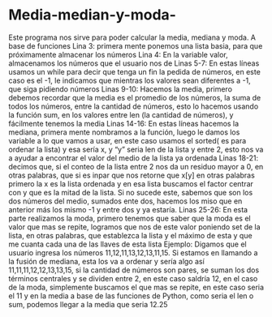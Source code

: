 # Media-median-y-moda-
Este programa nos sirve para poder calcular la media, mediana y moda. A base de funciones 
Lina 3: primera mente ponemos una lista basia, para que próximamente almacenar los números
Lina 4: En la variable valor, almacenamos los números que el usuario nos de 
Linas 5-7: En estas líneas usamos un while para decir que tenga un fin la pedida de números, en este caso es el -1, le indicamos que mientras los valores sean diferentes a -1, que siga pidiendo números
Linas 9-10: Hacemos la media, primero debemos recordar que la media es el promedio de los números, la suma de todos los números, entre la cantidad de números, esto lo hacemos usando la función sum, en los valores entre len (la cantidad de números), y fácilmente tenemos la media
Linas 14-16: En estas líneas hacemos la mediana, primera mente nombramos a la función, luego le damos los variable a lo que vamos a usar, en este caso usamos el sorted( es para ordenar la lista) y esa sería x, y “y” seria len de la lista y entre 2, esto nos va a ayudar a encontrar el valor del medio de la lista ya ordenada 
Linas 18-21:  decimos que, si el conteo de la lista entre 2 nos da un residuo mayor a 0, en otras palabras, que si es inpar que nos retorne que x[y] en otras palabras primero la x es la lista ordenada y en esa lista buscamos el factor centrar con y que es la mitad de la lista. Si no sucede este, sabemos que son los dos números del medio, sumados ente dos, hacemos los miso que en anterior más los mismo -1 y entre dos y ya estaría.
Linas 25-26: En esta parte realizamos la moda, primero tenemos que saber que la moda es el valor que mas se repite, logramos que nos de este valor poniendo set de la lista, en otras palabras, que establezca la lista y el máximo de esta y que me cuanta cada una de las llaves de esta lista
Ejemplo: Digamos que el usuario ingresa los números 11,12,11,13,12,13,11,15. Si estamos en llamando a la fusión de mediana, esta los va a ordenar y sería algo así  11,11,11,12,12,13,13,15, si la cantidad de números son pares, se suman los dos términos centrales y se dividen entre 2, en este caso saldría 12, en el caso de la moda, simplemente buscamos el que mas se repite, en este caso seria el 11 y en la media a base de las funciones de Python, como seria el len o sum, podemos llegar a la media que seria 12.25

